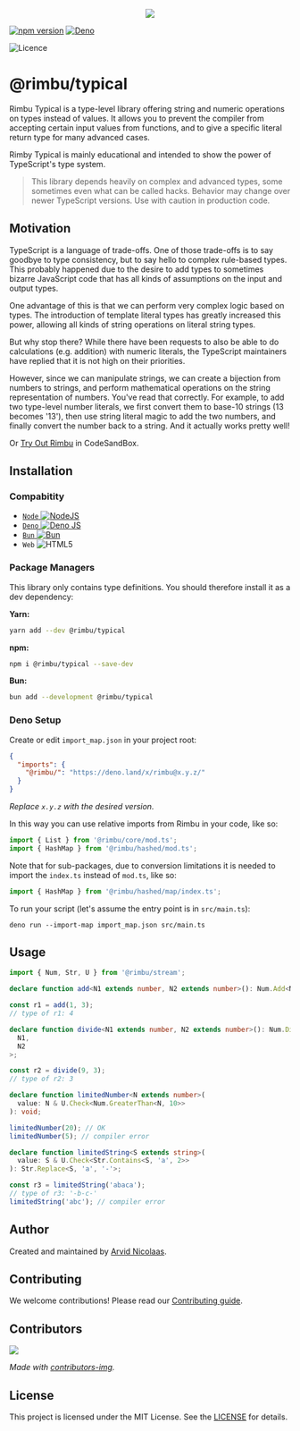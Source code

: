 <p align="center">
    <img src="https://github.com/rimbu-org/rimbu/raw/main/assets/rimbu_logo.svg" />
</p>

[![npm version](https://badge.fury.io/js/@rimbu%2Ftypical.svg)](https://www.npmjs.com/package/@rimbu/typical) [![Deno](https://shield.deno.dev/x/rimbu)](http://deno.land/x/rimbu)

![Licence](https://img.shields.io/github/license/rimbu-org/rimbu)

# @rimbu/typical

Rimbu Typical is a type-level library offering string and numeric operations on types instead of values. It allows you to prevent the compiler from accepting certain
input values from functions, and to give a specific literal return type for many advanced cases.

Rimby Typical is mainly educational and intended to show the power of TypeScript's type system.

> This library depends heavily on complex and advanced types, some sometimes even what can be called hacks. Behavior may change over newer TypeScript versions. Use with caution in production code.

## Motivation

TypeScript is a language of trade-offs. One of those trade-offs is to say goodbye to type consistency, but to say hello to complex rule-based types. This probably
happened due to the desire to add types to sometimes bizarre JavaScript code that has all kinds of assumptions on the input and output types.

One advantage of this is that we can perform very complex logic based on types. The introduction of template literal types has greatly increased this power, allowing
all kinds of string operations on literal string types.

But why stop there? While there have been requests to also be able to do calculations (e.g. addition) with numeric literals, the TypeScript maintainers have replied
that it is not high on their priorities.

However, since we can manipulate strings, we can create a bijection from numbers to strings, and perform mathematical operations on the string representation of numbers.
You've read that correctly. For example, to add two type-level number literals, we first convert them to base-10 strings (13 becomes '13'), then use string literal
magic to add the two numbers, and finally convert the number back to a string. And it actually works pretty well!

Or [Try Out Rimbu](https://codesandbox.io/s/github/vitoke/rimbu-sandbox/tree/main?previewwindow=console&view=split&editorsize=65&moduleview=1&module=/src/typical/num.ts) in CodeSandBox.

## Installation

### Compabitity

- [`Node` ![NodeJS](https://img.shields.io/badge/node.js-6DA55F?logo=node.js&logoColor=white)](https://nodejs.org)
- [`Deno` ![Deno JS](https://img.shields.io/badge/deno%20js-000000?logo=deno&logoColor=white)](https://deno.com/runtime)
- [`Bun` ![Bun](https://img.shields.io/badge/Bun-%23000000.svg?logoColor=white)](https://bun.sh/)
- `Web` ![HTML5](https://img.shields.io/badge/html5-%23E34F26.svg?logoColor=white)

### Package Managers

This library only contains type definitions. You should therefore install it as a dev dependency:

**Yarn:**

```sh
yarn add --dev @rimbu/typical
```

**npm:**

```sh
npm i @rimbu/typical --save-dev
```

**Bun:**

```sh
bun add --development @rimbu/typical
```

### Deno Setup

Create or edit `import_map.json` in your project root:

```json
{
  "imports": {
    "@rimbu/": "https://deno.land/x/rimbu@x.y.z/"
  }
}
```

_Replace `x.y.z` with the desired version._

In this way you can use relative imports from Rimbu in your code, like so:

```ts
import { List } from '@rimbu/core/mod.ts';
import { HashMap } from '@rimbu/hashed/mod.ts';
```

Note that for sub-packages, due to conversion limitations it is needed to import the `index.ts` instead of `mod.ts`, like so:

```ts
import { HashMap } from '@rimbu/hashed/map/index.ts';
```

To run your script (let's assume the entry point is in `src/main.ts`):

`deno run --import-map import_map.json src/main.ts`

## Usage

```ts
import { Num, Str, U } from '@rimbu/stream';

declare function add<N1 extends number, N2 extends number>(): Num.Add<N1, N2>;

const r1 = add(1, 3);
// type of r1: 4

declare function divide<N1 extends number, N2 extends number>(): Num.Div<
  N1,
  N2
>;

const r2 = divide(9, 3);
// type of r2: 3

declare function limitedNumber<N extends number>(
  value: N & U.Check<Num.GreaterThan<N, 10>>
): void;

limitedNumber(20); // OK
limitedNumber(5); // compiler error

declare function limitedString<S extends string>(
  value: S & U.Check<Str.Contains<S, 'a', 2>>
): Str.Replace<S, 'a', '-'>;

const r3 = limitedString('abaca');
// type of r3: '-b-c-'
limitedString('abc'); // compiler error
```

## Author

Created and maintained by [Arvid Nicolaas](https://github.com/vitoke).

## Contributing

We welcome contributions! Please read our [Contributing guide](https://github.com/rimbu-org/rimbu/blob/main/CONTRIBUTING.md).

## Contributors

<img src = "https://contrib.rocks/image?repo=rimbu-org/rimbu"/>

_Made with [contributors-img](https://contrib.rocks)._

## License

This project is licensed under the MIT License. See the [LICENSE](./LICENSE) for details.
